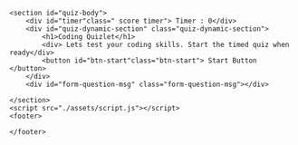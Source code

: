 <html lang="en">
<head>
    <meta charset="UTF-8">
    <meta http-equiv="X-UA-Compatible" content="IE=edge">
    <meta name="viewport" content="width=device-width, initial-scale=1.0">
    <title>Document</title>
</head>
<body>

    <section id="quiz-body">
        <div id="timer"class=" score timer"> Timer : 0</div>
        <div id="quiz-dynamic-section" class="quiz-dynamic-section">
            <h1>Coding Quizlet</h1>
            <div> Lets test your coding skills. Start the timed quiz when ready</div>
            <button id="btn-start"class="btn-start"> Start Button </button>
        </div>
        <div id="form-question-msg" class="form-question-msg"></div>

    </section>
    <script src="./assets/script.js"></script> 
    <footer>

    </footer>
</body>
</html>

